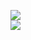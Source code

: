 [![](https://img.shields.io/badge/Made%20With-Github%20Spray-lightgrey.svg?style=for-the-badge&logo=github)](https://github.com/Annihil/github-spray#16715)  
[![](https://i.imgur.com/2DrTn0Z.gif)](https://github.com/Annihil/github-spray)